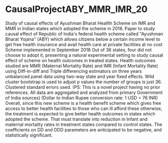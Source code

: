 # CausalProjectABY_MMR_IMR_20
Study of causal effects of Ayushman Bharat Heallth Scheme on IMR and MMR in Indian states which adopted the scheme in 2018.
Paper to study causal effect of Republic of India's federal health scheme called "Ayushman Bharat Yojana" (ABY) which allows citizens below a certain income level to get free health insurance and avail health care at private facilities at no cost 
Scheme implemented in September 2018
Out of 36 states, four did not choose to adopt it, presenting a natural experimental setting to study causal effect of scheme on health outcomes in treated states. Health outcomes studied are MMR (Maternal Mortality Rate) and IMR (Infant Mortality Rate) using Diff-in-diff and Triple differencing estimators on three years unbalanced panel data using two-way state and year fixed effects.
Wild cluster bootstrap is used to adjust p values the number of groups is just 36. Clustered standard errors used.
(PS: This is a novel project having no prior references. All data are aggregated and analyzed from primary Government of India sources)
(Dollar to Indian Rupee conversion rate: 1 USD = 76 INR)
Overall, since this new scheme is a health benefit scheme which gives free access to better health facilities to those who can ill afford these otherwise, the treatment is expected to give better health outcomes in states which adopted the scheme. That must translate into reduction in Infant and maternal mortality rates in treatment states compared to control states. The coefficients on DD and DDD parameters are anticipated to be negative, and statistically significant.
